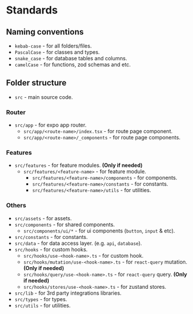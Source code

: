# Standards

## Naming conventions

- `kebab-case` - for all folders/files.
- `PascalCase` - for classes and types.
- `snake_case` - for database tables and columns.
- `camelCase` - for functions, zod schemas and etc.

## Folder structure

- `src` - main source code.

### Router

- `src/app` - for expo app router.
  - `src/app/<route-name>/index.tsx` - for route page component.
  - `src/app/<route-name>/_components` - for route page components.

### Features

- `src/features` - for feature modules. **(Only if needed)**
  - `src/features/<feature-name>` - for feature module.
    - `src/features/<feature-name>/components` - for components.
    - `src/features/<feature-name>/constants` - for constants.
    - `src/features/<feature-name>/utils` - for utilities.

### Others

  - `src/assets` - for assets.
  - `src/components` - for shared components.
    - `src/components/ui/*` - for ui components (`button`, `input` & etc).
  - `src/constants` - for constants.
  - `src/data` - for data access layer. (e.g. `api`, `database`).
  - `src/hooks` - for custom hooks.
    - `src/hooks/use-<hook-name>.ts` - for custom hook.
    - `src/hooks/mutation/use-<hook-name>.ts` - for `react-query` mutation. **(Only if needed)**
    - `src/hooks/query/use-<hook-name>.ts` - for `react-query` query. **(Only if needed)**
    - `src/hooks/stores/use-<hook-name>.ts` - for zustand stores.
  - `src/lib` - for 3rd party integrations libraries.
  - `src/types` - for types.
  - `src/utils` - for utilities.
